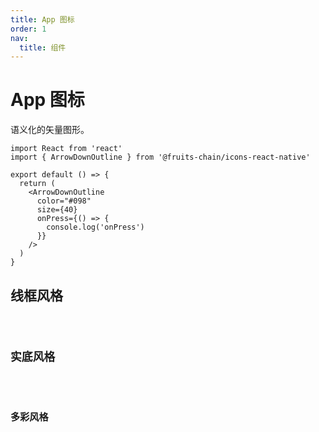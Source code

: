 ```yaml
---
title: App 图标
order: 1
nav:
  title: 组件
---
```


# App 图标

语义化的矢量图形。

```tsx
import React from 'react'
import { ArrowDownOutline } from '@fruits-chain/icons-react-native'

export default () => {
  return (
    <ArrowDownOutline
      color="#098"
      size={40}
      onPress={() => {
        console.log('onPress')
      }}
    />
  )
}
```

## 线框风格

<code compact inline src="./icon-app/outline.tsx" />

## 实底风格

<code compact inline src="./icon-app/fill.tsx" />

## 多彩风格

<code compact inline src="./icon-app/colours.tsx" />
